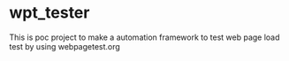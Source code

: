 # wpt_tester
This is poc project to make a automation framework to test web page load test by using webpagetest.org
